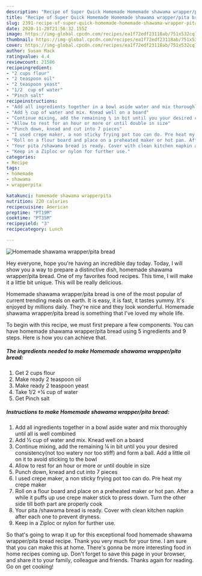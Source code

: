 ```yaml
---
description: "Recipe of Super Quick Homemade Homemade shawama wrapper/pita bread"
title: "Recipe of Super Quick Homemade Homemade shawama wrapper/pita bread"
slug: 2391-recipe-of-super-quick-homemade-homemade-shawama-wrapper-pita-bread
date: 2020-11-28T21:56:32.155Z
image: https://img-global.cpcdn.com/recipes/ea1f72edf23118ab/751x532cq70/homemade-shawama-wrapperpita-bread-recipe-main-photo.jpg
thumbnail: https://img-global.cpcdn.com/recipes/ea1f72edf23118ab/751x532cq70/homemade-shawama-wrapperpita-bread-recipe-main-photo.jpg
cover: https://img-global.cpcdn.com/recipes/ea1f72edf23118ab/751x532cq70/homemade-shawama-wrapperpita-bread-recipe-main-photo.jpg
author: Susan Mack
ratingvalue: 4.4
reviewcount: 21586
recipeingredient:
- "2 cups flour"
- "2 teaspoon oil"
- "2 teaspoon yeast"
- "1/2  cup of water"
- "Pinch salt"
recipeinstructions:
- "Add all ingredients together in a bowl aside water and mix thoroughly until all is well combined"
- "Add ½ cup of water and mix. Knead well on a board"
- "Continue mixing, add the remaining ¼ in bit until you your desired consistency(not too watery nor too stiff) and form a ball. Add a little oil on it to avoid sticking to the bowl"
- "Allow to rest for an hour or more or until double in size"
- "Punch down, knead and cut into 7 pieces"
- "I used crepe maker, a non sticky frying pot too can do. Pre heat my crepe maker"
- "Roll on a flour board and place on a preheated maker or hot pan. After a while it puffs up use crepe maker stick to press down. Turn the other side till both part are properly cook"
- "Your pita /shawama bread is ready. Cover with clean kitchen napkin after each one to prevent dryness."
- "Keep in a Ziploc or nylon for further use."
categories:
- Recipe
tags:
- homemade
- shawama
- wrapperpita

katakunci: homemade shawama wrapperpita 
nutrition: 220 calories
recipecuisine: American
preptime: "PT19M"
cooktime: "PT35M"
recipeyield: "3"
recipecategory: Lunch

---
```



![Homemade shawama wrapper/pita bread](https://img-global.cpcdn.com/recipes/ea1f72edf23118ab/751x532cq70/homemade-shawama-wrapperpita-bread-recipe-main-photo.jpg)

Hey everyone, hope you're having an incredible day today. Today, I will show you a way to prepare a distinctive dish, homemade shawama wrapper/pita bread. One of my favorites food recipes. This time, I will make it a little bit unique. This will be really delicious.

Homemade shawama wrapper/pita bread is one of the most popular of current trending meals on earth. It is easy, it is fast, it tastes yummy. It's enjoyed by millions daily. They're nice and they look wonderful. Homemade shawama wrapper/pita bread is something that I've loved my whole life.




To begin with this recipe, we must first prepare a few components. You can have homemade shawama wrapper/pita bread using 5 ingredients and 9 steps. Here is how you can achieve that.

<!--inarticleads1-->

##### The ingredients needed to make Homemade shawama wrapper/pita bread:

1. Get 2 cups flour
1. Make ready 2 teaspoon oil
1. Make ready 2 teaspoon yeast
1. Take 1/2 +¼ cup of water
1. Get Pinch salt




<!--inarticleads2-->

##### Instructions to make Homemade shawama wrapper/pita bread:

1. Add all ingredients together in a bowl aside water and mix thoroughly until all is well combined
1. Add ½ cup of water and mix. Knead well on a board
1. Continue mixing, add the remaining ¼ in bit until you your desired consistency(not too watery nor too stiff) and form a ball. Add a little oil on it to avoid sticking to the bowl
1. Allow to rest for an hour or more or until double in size
1. Punch down, knead and cut into 7 pieces
1. I used crepe maker, a non sticky frying pot too can do. Pre heat my crepe maker
1. Roll on a flour board and place on a preheated maker or hot pan. After a while it puffs up use crepe maker stick to press down. Turn the other side till both part are properly cook
1. Your pita /shawama bread is ready. Cover with clean kitchen napkin after each one to prevent dryness.
1. Keep in a Ziploc or nylon for further use.




So that's going to wrap it up for this exceptional food homemade shawama wrapper/pita bread recipe. Thank you very much for your time. I am sure that you can make this at home. There's gonna be more interesting food in home recipes coming up. Don't forget to save this page in your browser, and share it to your family, colleague and friends. Thanks again for reading. Go on get cooking!

